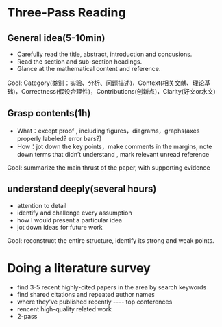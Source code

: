 # Three-Pass  Reading

## General idea(5-10min)

- Carefully read the title, abstract, introduction and concusions.
- Read the section and sub-section headings.
- Glance at the mathematical content and reference.

Gool: Category(类别：实验、分析、问题描述)，Context(相关文献、理论基础)，Correctness(假设合理性)，Contributions(创新点)，Clarity(好文or水文)

## Grasp contents(1h)

- What：except proof , including figures，diagrams，graphs(axes properly labeled? error bars?)
- How：jot down the key points，make comments in the margins, note down terms that didn’t understand ,  mark relevant unread reference

Gool: summarize the main thrust of the paper, with supporting evidence  

## understand deeply(several hours)

- attention to detail
- identify and challenge every assumption
- how I would present a  particular idea
- jot down ideas for future work

Gool: reconstruct the entire structure, identify its strong and weak points.



# Doing a literature survey

- find 3-5 recent highly-cited papers in the area by search keywords
- find shared citations and repeated author names
- where they've published recently ---- top conferences
- rencent high-quality related work
- 2-pass


